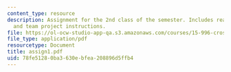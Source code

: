 ```yaml
---
content_type: resource
description: Assignment for the 2nd class of the semester. Includes reading assignment
  and team project instructions.
file: https://ol-ocw-studio-app-qa.s3.amazonaws.com/courses/15-996-cross-cultural-leadership-fall-2004/78fe51280ba3630ebfea208896d5ffb4_assign1.pdf
file_type: application/pdf
resourcetype: Document
title: assign1.pdf
uid: 78fe5128-0ba3-630e-bfea-208896d5ffb4
---
```

